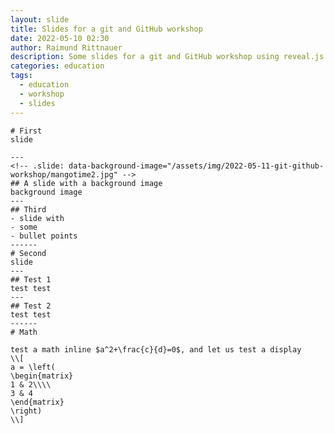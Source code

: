 ```yaml
---
layout: slide
title: Slides for a git and GitHub workshop
date: 2022-05-10 02:30
author: Raimund Rittnauer
description: Some slides for a git and GitHub workshop using reveal.js
categories: education
tags:
  - education
  - workshop
  - slides
---
```


	# First
	slide

	---
	<!-- .slide: data-background-image="/assets/img/2022-05-11-git-github-workshop/mangotime2.jpg" -->
	## A slide with a background image
	background image
	---
	## Third
	- slide with
	- some
	- bullet points
	------
	# Second
	slide
	---
	## Test 1
	test test
	---
	## Test 2
	test test
	------
	# Math

	test a math inline $a^2+\frac{c}{d}=0$, and let us test a display
	\\[
	a = \left(
	\begin{matrix}
	1 & 2\\\\
	3 & 4
	\end{matrix}
	\right)
	\\]
	